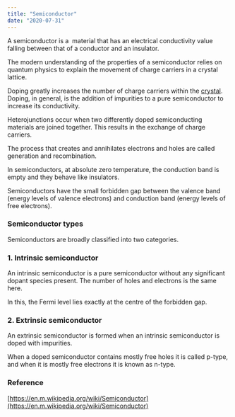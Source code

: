 ```yaml
---
title: "Semiconductor"
date: "2020-07-31"
---
```


A semiconductor is a  material that has an electrical conductivity value falling between that of a conductor and an insulator.

The modern understanding of the properties of a semiconductor relies on quantum physics to explain the movement of charge carriers in a crystal lattice.

Doping greatly increases the number of charge carriers within the [crystal](https://chemistdictionary.com/crystal/). Doping, in general, is the addition of impurities to a pure semiconductor to increase its conductivity.

Heterojunctions occur when two differently doped semiconducting materials are joined together. This results in the exchange of charge carriers.

The process that creates and annihilates electrons and holes are called generation and recombination.

In semiconductors, at absolute zero temperature, the conduction band is empty and they behave like insulators.

Semiconductors have the small forbidden gap between the valence band (energy levels of valence electrons) and conduction band (energy levels of free electrons).

### Semiconductor types

Semiconductors are broadly classified into two categories.

### 1\. Intrinsic semiconductor

An intrinsic semiconductor is a pure semiconductor without any significant dopant species present. The number of holes and electrons is the same here.

In this, the Fermi level lies exactly at the centre of the forbidden gap.

### 2\. Extrinsic semiconductor

An extrinsic semiconductor is formed when an intrinsic semiconductor is doped with impurities.

When a doped semiconductor contains mostly free holes it is called p-type, and when it is mostly free electrons it is known as n-type.

### Reference

[https://en.m.wikipedia.org/wiki/Semiconductor](https://en.m.wikipedia.org/wiki/Semiconductor)
